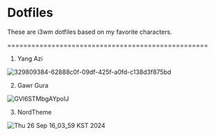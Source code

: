 # Dotfiles
These are i3wm dotfiles based on my favorite characters.

==================================================

1. Yang Azi

![329809384-62888c0f-09df-425f-a0fd-c138d3f875bd](https://github.com/user-attachments/assets/aa3679d7-b50b-4c54-9085-942fb587c1c9)
 
2. Gawr Gura

![GVl6STMbgAYpoIJ](https://github.com/user-attachments/assets/d9627569-791e-4462-bfe7-08a445e282fb)

3. NordTheme

![Thu 26 Sep 16_03_59 KST 2024](https://github.com/user-attachments/assets/c66287db-7beb-4e4f-a9e6-b4ec581ceb1b)
